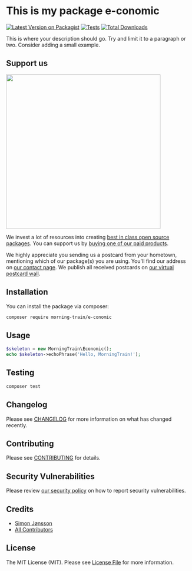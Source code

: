 # This is my package e-conomic

[![Latest Version on Packagist](https://img.shields.io/packagist/v/morning-train/e-conomic.svg?style=flat-square)](https://packagist.org/packages/morning-train/e-conomic)
[![Tests](https://img.shields.io/github/actions/workflow/status/morning-train/e-conomic/run-tests.yml?branch=main&label=tests&style=flat-square)](https://github.com/morning-train/e-conomic/actions/workflows/run-tests.yml)
[![Total Downloads](https://img.shields.io/packagist/dt/morning-train/e-conomic.svg?style=flat-square)](https://packagist.org/packages/morning-train/e-conomic)

This is where your description should go. Try and limit it to a paragraph or two. Consider adding a small example.

## Support us

[<img src="https://github-ads.s3.eu-central-1.amazonaws.com/e-conomic.jpg?t=1" width="419px" />](https://spatie.be/github-ad-click/e-conomic)

We invest a lot of resources into creating [best in class open source packages](https://spatie.be/open-source). You can support us by [buying one of our paid products](https://spatie.be/open-source/support-us).

We highly appreciate you sending us a postcard from your hometown, mentioning which of our package(s) you are using. You'll find our address on [our contact page](https://spatie.be/about-us). We publish all received postcards on [our virtual postcard wall](https://spatie.be/open-source/postcards).

## Installation

You can install the package via composer:

```bash
composer require morning-train/e-conomic
```

## Usage

```php
$skeleton = new MorningTrain\Economic();
echo $skeleton->echoPhrase('Hello, MorningTrain!');
```

## Testing

```bash
composer test
```

## Changelog

Please see [CHANGELOG](CHANGELOG.md) for more information on what has changed recently.

## Contributing

Please see [CONTRIBUTING](https://github.com/spatie/.github/blob/main/CONTRIBUTING.md) for details.

## Security Vulnerabilities

Please review [our security policy](../../security/policy) on how to report security vulnerabilities.

## Credits

- [Simon Jønsson](https://github.com/Morning-Train)
- [All Contributors](../../contributors)

## License

The MIT License (MIT). Please see [License File](LICENSE.md) for more information.

